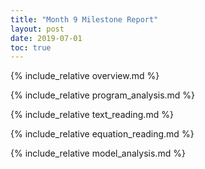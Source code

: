 ```yaml
---
title: "Month 9 Milestone Report"
layout: post
date: 2019-07-01
toc: true
---
```


{% include_relative overview.md %}

{% include_relative program_analysis.md %}

{% include_relative text_reading.md %}

{% include_relative equation_reading.md %}

{% include_relative model_analysis.md %}


